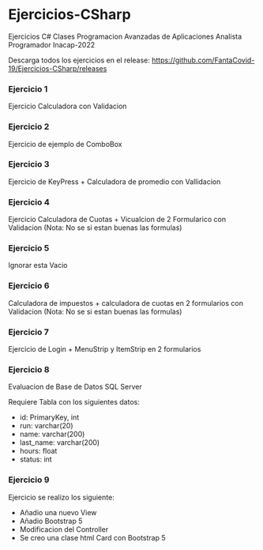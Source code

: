 # Ejercicios-CSharp
Ejercicios C# Clases Programacion Avanzadas de Aplicaciones Analista Programador Inacap-2022

Descarga todos los ejercicios en el release:
https://github.com/FantaCovid-19/Ejercicios-CSharp/releases

### Ejercicio 1
Ejercicio Calculadora con Validacion

### Ejercicio 2
Ejercicio de ejemplo de ComboBox

### Ejercicio 3
Ejercicio de KeyPress + Calculadora de promedio con Vallidacion

### Ejercicio 4
Ejercicio Calculadora de Cuotas + Vicualcion de 2 Formularico con Validacion (Nota: No se si estan buenas las formulas)

### Ejercicio 5
Ignorar esta Vacio

### Ejercicio 6
Calculadora de impuestos + calculadora de cuotas en 2 formularios con Validacion (Nota: No se si estan buenas las formulas)

### Ejercicio 7
Ejercicio de Login + MenuStrip y ItemStrip en 2 formularios

### Ejercicio 8
Evaluacion de Base de Datos SQL Server

Requiere Tabla con los siguientes datos:

- id: PrimaryKey, int
- run: varchar(20)
- name: varchar(200)
- last_name: varchar(200)
- hours: float
- status: int

### Ejercicio 9
Ejercicio se realizo los siguiente:

- Añadio una nuevo View
- Añadio Bootstrap 5
- Modificacion del Controller
- Se creo una clase html Card con Bootstrap 5 
